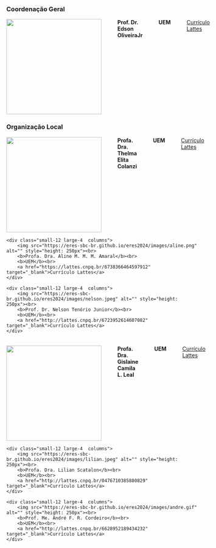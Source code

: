 ﻿---
layout: page-fullwidth
title: ""
subheadline: ""
permalink: "/coordenacao_geral/"
header:
  image_fullwidth: BannerERES2024.png
---

<h3><strong>Coordenação Geral</strong></h3>

<div class="row">
    <div class="small-12 large-4  columns">
        <img src="https://eres-sbc-br.github.io/eres2024/images/edson.jpg" alt="" style="height: 250px"><br>
        <b>Prof. Dr. Edson OliveiraJr</b><br>
		<b>UEM</b><br>
		<a href="http://lattes.cnpq.br/8717980588591239" target="_blank">Currículo Lattes</a>
  </div>
</div>
  
<h3><strong>Organização Local</strong></h3>

<div class="row">
	<div class="small-12 large-4  columns">
        <img src="https://eres-sbc-br.github.io/eres2024/images/thelma.jpg" alt="" style="height: 250px"><br>
        <b>Profa. Dra. Thelma Elita Colanzi</b><br>
		<b>UEM</b><br>
		<a href="http://lattes.cnpq.br/3603496659156120" target="_blank">Currículo Lattes</a>    
	</div>
	
	<div class="small-12 large-4  columns">
        <img src="https://eres-sbc-br.github.io/eres2024/images/aline.png" alt="" style="height: 250px"><br>
        <b>Profa. Dra. Aline M. M. M. Amaral</b><br>
		<b>UEM</b><br>
		<a href="https://lattes.cnpq.br/6738366464597912" target="_blank">Currículo Lattes</a>    
	</div>

    <div class="small-12 large-4  columns">
        <img src="https://eres-sbc-br.github.io/eres2024/images/nelson.jpeg" alt="" style="height: 250px"><br>
        <b>Prof. Dr. Nelson Tenório Junior</b><br>
    	<b>UEM</b><br>
    	<a href="http://lattes.cnpq.br/6723952614607082" target="_blank">Currículo Lattes</a>
    </div>

</div>

<br>

<div class="row">
	<div class="small-12 large-4  columns">
        <img src="https://eres-sbc-br.github.io/eres2024/images/camila.jpeg" alt="" style="height: 250px"><br>
        <b>Profa. Dra. Gislaine Camila L. Leal</b><br>
		<b>UEM</b><br>
		<a href="http://lattes.cnpq.br/7810321373328408" target="_blank">Currículo Lattes</a>    
	</div>
	
	<div class="small-12 large-4  columns">
        <img src="https://eres-sbc-br.github.io/eres2024/images/lilian.jpeg" alt="" style="height: 250px"><br>
        <b>Profa. Dra. Lilian Scatalon</b><br>
		<b>UEM</b><br>
		<a href="http://lattes.cnpq.br/0476710385880829" target="_blank">Currículo Lattes</a>    
	</div>

    <div class="small-12 large-4  columns">
        <img src="https://eres-sbc-br.github.io/eres2024/images/andre.gif" alt="" style="height: 250px"><br>
        <b>Prof. Me. André F. R. Cordeiro</b><br>
    	<b>UEM</b><br>
    	<a href="http://lattes.cnpq.br/6628952189434232" target="_blank">Currículo Lattes</a>
    </div>

</div>
